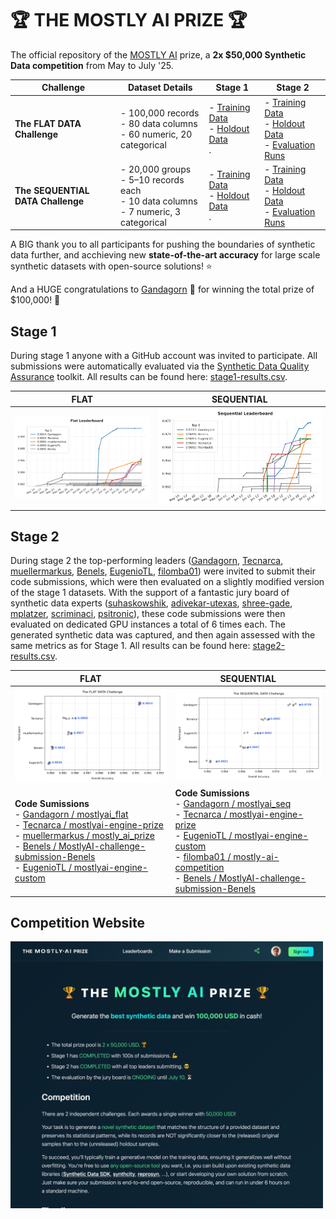 # 🏆 THE MOSTLY AI PRIZE 🏆

The official repository of the [MOSTLY AI](https://mostly.ai/) prize, a **2x $50,000 Synthetic Data competition** from May to July '25.

| Challenge                   | Dataset Details                                                                                          | Stage 1                                                                                                   | Stage 2                                                                                                   |
|----------------------------|-----------------------------------------------------------------------------------------------------------|----------------------------------------------------------------------------------------------------------------|----------------------------------------------------------------------------------------------------------------|
| **The FLAT DATA Challenge** | - 100,000 records<br> - 80 data columns<br> - 60 numeric, 20 categorical                                        | - [Training Data](flat/stage1/flat-training.csv.gz)<br> - [Holdout Data](flat/stage1/flat-holdout.csv.gz)<br>.             | - [Training Data](flat/stage2/flat-training.csv.gz)<br> - [Holdout Data](flat/stage2/flat-holdout.csv.gz)<br> - [Evaluation Runs](flat/stage2/submissions/)  |
| **The SEQUENTIAL DATA Challenge** | - 20,000 groups<br> - 5–10 records each<br> - 10 data columns<br> - 7 numeric, 3 categorical                        | - [Training Data](sequential/stage1/sequential-training.csv.gz)<br> - [Holdout Data](sequential/stage1/sequential-holdout.csv.gz)<br>. | - [Training Data](sequential/stage2/sequential-training.csv.gz)<br> - [Holdout Data](sequential/stage2/sequential-holdout.csv.gz)<br> - [Evaluation Runs](sequential/stage2/submissions/)              |

A BIG thank you to all participants for pushing the boundaries of synthetic data further, and acchieving new **state-of-the-art accuracy** for large scale synthetic datasets with open-source solutions! ⭐ 

And a HUGE congratulations to [Gandagorn](https://github.com/Gandagorn) 🥇 for winning the total prize of $100,000! 🎉

## Stage 1

During stage 1 anyone with a GitHub account was invited to participate. All submissions were automatically evaluated via the [Synthetic Data Quality Assurance](https://github.com/mostly-ai/mostlyai-qa) toolkit. All results can be found here: [stage1-results.csv](./stage1-results.csv).

| FLAT                   |  SEQUENTIAL    |
|------------------------|----------------|
| ![Stage 1 Flat Leaderboard](./stage1-flat.png) | ![Stage 1 Sequential Leaderboard](./stage1-sequential.png) |

## Stage 2

During stage 2 the top-performing leaders ([Gandagorn](https://github.com/Gandagorn), [Tecnarca](https://github.com/Tecnarca), [muellermarkus](https://github.com/muellermarkus), [Benels](https://github.com/Benels), [EugenioTL](https://github.com/EugenioTL), [filomba01](https://github.com/filomba01)) were invited to submit their code submissions, which were then evaluated on a slightly modified version of the stage 1 datasets. With the support of a fantastic jury board of synthetic data experts ([suhaskowshik](https://github.com/suhaskowshik), [adivekar-utexas](https://github.com/adivekar-utexas), [shree-gade](https://github.com/shree-gade), [mplatzer](https://github.com/mplatzer), [scriminaci](https://github.com/scriminaci), [psitronic](https://github.com/psitronic)), these code submissions were then evaluated on dedicated GPU instances a total of 6 times each. The generated synthetic data was captured, and then again assessed with the same metrics as for Stage 1. All results can be found here: [stage2-results.csv](./stage2-results.csv).

| FLAT                   |  SEQUENTIAL    |
|------------------------|----------------|
| ![Stage 2 Flat](./stage2-flat.png) | ![Stage 2 Sequential](./stage2-sequential.png) |
| **Code Sumissions**<br/>- [Gandagorn / mostlyai_flat](https://github.com/Gandagorn/mostlyai_flat)<br />- [Tecnarca / mostlyai-engine-prize](https://github.com/Tecnarca/mostlyai-engine-prize)<br />- [muellermarkus / mostly_ai_prize](https://github.com/muellermarkus/mostly_ai_prize)<br />- [Benels / MostlyAI-challenge-submission-Benels](https://github.com/Benels/MostlyAI-challenge-submission-Benels)<br />- [EugenioTL / mostlyai-engine-custom](https://github.com/EugenioTL/mostlyai-engine-custom) | **Code Sumissions**<br/>- [Gandagorn / mostlyai_seq](https://github.com/Gandagorn/mostlyai_seq)<br />- [Tecnarca / mostlyai-engine-prize](https://github.com/Tecnarca/mostlyai-engine-prize)<br />- [EugenioTL / mostlyai-engine-custom](https://github.com/EugenioTL/mostlyai-engine-custom)<br />- [filomba01 / mostly-ai-competition](https://github.com/filomba01/mostly-ai-competition)<br />- [Benels / MostlyAI-challenge-submission-Benels](https://github.com/Benels/MostlyAI-challenge-submission-Benels) |

## Competition Website

<img src="./website.png" alt="The MOSTLY AI Prize" width="500"/>
